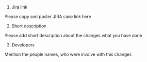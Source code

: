 1. Jira link

Please copy and paster JIRA case link here

2. Short description

Please add short description about the changes what you have done

3. Developers

Mention the people names, who were involve with this changes
